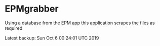 # EPMgrabber
Using a database from the EPM app this application scrapes the files as required


Latest backup: Sun Oct 6 00:24:01 UTC 2019
